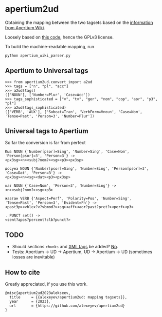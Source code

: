 # apertium2ud

Obtaining the mapping between the two tagsets based 
on the [information from Apertium Wiki](https://wiki.apertium.org/w/index.php?title=List_of_symbols).

Loosely based on [this code](https://github.com/mr-martian/apertium-recursive-learning/blob/master/tags.py), 
hence the GPLv3 license.

To build the machine-readable mapping, run

```bash
python apertium_wiki_parser.py
```
## Apertium to Universal tags

```
>>> from apertium2ud.convert import a2ud
>>> tags = ["n", "pl", "acc"]
>>> a2ud(tags)
(['NOUN'], ['Number=Plur', 'Case=Acc'])
>>> tags_sophisticated = ["v", "tv", "ger", "nom", "cop", "aor", "p3", "pl"]
>>> a2ud(tags_sophisticated)
(['VERB', 'AUX'], ['Subcat=Tran', 'VerbForm=Vnoun', 'Case=Nom', 'Tense=Past', 'Person=3', 'Number=Plur'])
```

## Universal tags to Apertium

So far the conversion is far from perfect
```
Кыз NOUN {'Number[psor]=Sing', 'Number=Sing', 'Case=Nom', 'Person[psor]=3', 'Person=3'} ->
<px3sg><n><subj?nom?><sg><p3><px3sp> 

досуна NOUN {'Number[psor]=Sing', 'Number=Sing', 'Person[psor]=3', 'Case=Dat', 'Person=3'} ->
<px3sg><n><sg><dat><p3><px3sp> 

кат NOUN {'Case=Nom', 'Person=3', 'Number=Sing'} ->
<n><subj?nom?><sg><p3> 

жазган VERB {'Aspect=Perf', 'Polarity=Pos', 'Number=Sing', 'Tense=Past', 'Person=3', 'Evident=Fh'} ->
<past3p><vblex?v?vbmod?><sg><aff><aor?past?pret?><perf><p3> 

. PUNCT set() ->
<sent?apos?percent?clb?punct?> 
```

## TODO

* Should sections `chunks` and [XML tags](https://wiki.apertium.org/w/index.php?title=List_of_symbols#XML_tags) be added? [No](https://github.com/apertium/apertium/issues/185).
* Tests: Apertium -> UD -> Apertium, UD -> Apertium -> UD (sometimes losses are inevitable)

## How to cite

Greatly appreciated, if you use this work.

```
@misc{apertium2ud2023alekseev,
  title     = {{alexeyev/apertium2ud: mapping tagsets}},
  year      = {2023},
  url       = {https://github.com/alexeyev/apertium2ud}
}
```
